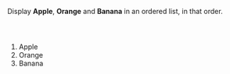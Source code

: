 Display **Apple**, **Orange** and **Banana** in an ordered list, in that order.

<codeblock language="html" type="exercise" testMode="fixedInput">
<code>

</code>

<solution>
<ol>
  <li>Apple</li>
  <li>Orange</li>
  <li>Banana</li>
</ol>
</solution>
</codeblock>